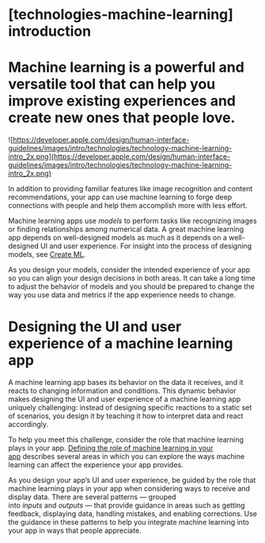 # **[technologies-machine-learning] introduction**

# Machine learning is a powerful and versatile tool that can help you improve existing experiences and create new ones that people love.

![https://developer.apple.com/design/human-interface-guidelines/images/intro/technologies/technology-machine-learning-intro_2x.png](https://developer.apple.com/design/human-interface-guidelines/images/intro/technologies/technology-machine-learning-intro_2x.png)

In addition to providing familiar features like image recognition and content recommendations, your app can use machine learning to forge deep connections with people and help them accomplish more with less effort.

Machine learning apps use *models* to perform tasks like recognizing images or finding relationships among numerical data. A great machine learning app depends on well-designed models as much as it depends on a well-designed UI and user experience. For insight into the process of designing models, see [Create ML](https://developer.apple.com/documentation/createml).

As you design your models, consider the intended experience of your app so you can align your design decisions in both areas. It can take a long time to adjust the behavior of models and you should be prepared to change the way you use data and metrics if the app experience needs to change.

# **Designing the UI and user experience of a machine learning app**

A machine learning app bases its behavior on the data it receives, and it reacts to changing information and conditions. This dynamic behavior makes designing the UI and user experience of a machine learning app uniquely challenging: instead of designing specific reactions to a static set of scenarios, you design it by teaching it how to interpret data and react accordingly.

To help you meet this challenge, consider the role that machine learning plays in your app. [Defining the role of machine learning in your app](https://developer.apple.com/design/human-interface-guidelines/technologies/machine-learning/roles) describes several areas in which you can explore the ways machine learning can affect the experience your app provides.

As you design your app’s UI and user experience, be guided by the role that machine learning plays in your app when considering ways to receive and display data. There are several patterns — grouped into *inputs* and *outputs* — that provide guidance in areas such as getting feedback, displaying data, handling mistakes, and enabling corrections. Use the guidance in these patterns to help you integrate machine learning into your app in ways that people appreciate.